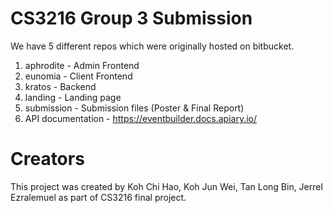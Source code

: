 # CS3216 Group 3 Submission 

We have 5 different repos which were originally hosted on bitbucket. 

1. aphrodite - Admin Frontend
2. eunomia - Client Frontend
3. kratos - Backend
4. landing - Landing page
5. submission - Submission files (Poster & Final Report)
6. API documentation - https://eventbuilder.docs.apiary.io/

# Creators 
This project was created by Koh Chi Hao, Koh Jun Wei, Tan Long Bin, Jerrel Ezralemuel as part of CS3216 final project.
